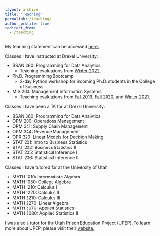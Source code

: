 ```yaml
---
layout: archive
title: "Teaching"
permalink: /teaching/
author_profile: true
redirect_from:
  - /teaching
---
```


My teaching statement can be accessed <a href="/files/BuhlerTeachingStatement.pdf" target="_blank"> here. </a> 

Classes I have instructed at Drexel University:
- BSAN 360: Programming for Data Analytics
	- Teaching evaluations from <a href="/files/BSAN-360_Winter2022.pdf" target="_blank">Winter 2022</a>.
- Ph.D. Programming Bootcamp
	- 2-day Python workshop for incoming Ph.D. students in the College of Business.
- MIS 200: Management Information Systems
	- Teaching evaluations from <a href="/files/MIS-200_Fall2019.pdf" target="_blank">Fall 2019</a>,  <a href="/files/MIS-200_Fall2020.pdf" target="_blank">Fall 2020</a>, and <a href="/files/MIS-200_Winter2021.pdf" target="_blank">Winter 2021</a>. 

Classes I have been a TA for at Drexel University:
- BSAN 360: Programming for Data Analytics
- OPM 200: Operations Management
- OPM 341: Supply Chain Management
- OPM 344: Revenue Management
- OPR 320: Linear Models for Decision Making
- STAT 201: Intro to Business Statistics
- STAT 202: Business Statistics II
- STAT 205: Statistical Inference I
- STAT 206: Statistical Inference II

Classes I have tutored for at the University of Utah:
- MATH 1010: Intermediate Algebra
- MATH 1050: College Algebra
- MATH 1210: Calculus I 
- MATH 1220: Calculus II
- MATH 2210: Calculus III
- MATH 2270: Linear Algebra
- MATH 3070: Applied Statistics I
- MATH 3080: Applied Statistics II

I was also a tutor for the Utah Prison Education Project (UPEP). To learn more about UPEP,  please visit their [website.](https://prisoneducationproject.utah.edu/)
